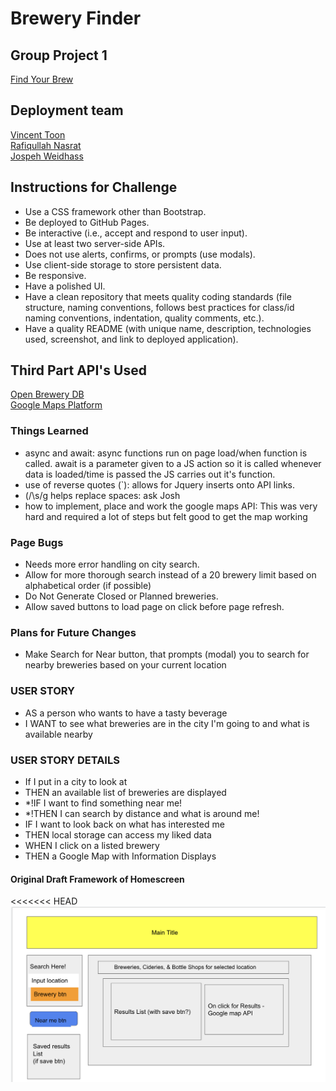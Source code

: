 <!-- ![screenshot of home page](.) -->
<!-- ![screenshot of page displaying search functionality](.) -->

# Brewery Finder
## Group Project 1

[Find Your Brew](https://vincenttoon.github.io/brewery-finder/)

## Deployment team

[Vincent Toon](https://github.com/Vincenttoon) <br />
[Rafiqullah Nasrat](https://github.com/rafiqnasrat) <br />
[Jospeh Weidhass](https://github.com/weidhaas)

## Instructions for Challenge

- Use a CSS framework other than Bootstrap.
- Be deployed to GitHub Pages.
- Be interactive (i.e., accept and respond to user input).
- Use at least two server-side APIs.
- Does not use alerts, confirms, or prompts (use modals).
- Use client-side storage to store persistent data.
- Be responsive.
- Have a polished UI.
- Have a clean repository that meets quality coding standards (file structure, naming conventions, follows best practices for class/id naming conventions, indentation, quality comments, etc.).
- Have a quality README (with unique name, description, technologies used, screenshot, and link to deployed application).

## Third Part API's Used

[Open Brewery DB](https://www.openbrewerydb.org/) <br />
[Google Maps Platform](https://developers.google.com/maps)

### Things Learned

- async and await: async functions run on page load/when function is called. await is a parameter given to a JS action so it is called whenever data is loaded/time is passed the JS carries out it's function.
- use of reverse quotes (`): allows for Jquery inserts onto API links.
- (/\s/g helps replace spaces: ask Josh
- how to implement, place and work the google maps API: This was very hard and required a lot of steps but felt good to get the map working

### Page Bugs
- Needs more error handling on city search.
- Allow for more thorough search instead of a 20 brewery limit based on alphabetical order (if possible)
- Do Not Generate Closed or Planned breweries.
- Allow saved buttons to load page on click before page refresh.

### Plans for Future Changes

- Make Search for Near button, that prompts (modal) you to search for nearby breweries based on your current location

### USER STORY
- AS a person who wants to have a tasty beverage
- I WANT to see what breweries are in the city I'm going to
and what is available nearby

### USER STORY DETAILS
- If I put in a city to look at
- THEN an available list of breweries are displayed
- *!IF I want to find something near me!
- *!THEN I can search by distance and what is around me!
- IF I want to look back on what has interested me
- THEN local storage can access my liked data
- WHEN I click on a listed brewery
- THEN a Google Map with Information Displays


#### Original Draft Framework of Homescreen
<<<<<<< HEAD
![screenshot of draft board](./assets/images/draft-board.jpg)